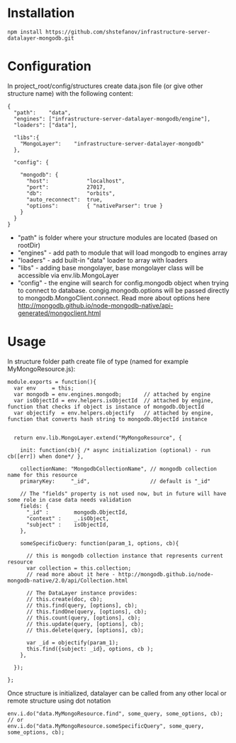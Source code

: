 Installation
============

    npm install https://github.com/shstefanov/infrastructure-server-datalayer-mongodb.git


Configuration
=============

In project_root/config/structures create data.json file (or give other structure name) with the following content:

    {
      "path":    "data", 
      "engines": ["infrastructure-server-datalayer-mongodb/engine"],
      "loaders": ["data"],

      "libs":{
        "MongoLayer":    "infrastructure-server-datalayer-mongodb"
      },

      "config": {

        "mongodb": {
          "host":            "localhost",
          "port":            27017,
          "db":              "orbits",
          "auto_reconnect":  true,
          "options":         { "nativeParser": true }
        }
      }
    }

- "path" is folder where your structure modules are located (based on rootDir)
- "engines" - add path to module that will load mongodb to engines array
- "loaders" - add built-in "data" loader to array with loaders
- "libs" - adding base mongolayer, base mongolayer class will be accessible via env.lib.MongoLayer
- "config" - the engine will search for config.mongodb object when trying to connect to database. congig.mongodb.options will be passed directly to mongodb.MongoClient.connect. Read more about options here http://mongodb.github.io/node-mongodb-native/api-generated/mongoclient.html


Usage
=====

In structure folder path create file of type (named for example MyMongoResource.js):

    module.exports = function(){
      var env     = this;
      var mongodb = env.engines.mongodb;       // attached by engine
      var isObjectId = env.helpers.isObjectId  // attached by engine, function that checks if object is instance of mongodb.ObjectId
      var objectify  = env.helpers.objectify   // attached by engine, function that converts hash string to mongodb.ObjectId instance


      return env.lib.MongoLayer.extend("MyMongoResource", {

        init: function(cb){ /* async initialization (optional) - run cb([err]) when done*/ },
        
        collectionName: "MongodbCollectionName", // mongodb collection name for this resource
        primaryKey:     "_id",                   // default is "_id"

        // The "fields" property is not used now, but in future will have some role in case data needs validation
        fields: {
          "_id" :        mongodb.ObjectId,
          "context" :    _.isObject,
          "subject" :    isObjectId,
        },

        someSpecificQuery: function(param_1, options, cb){
          
          // this is mongodb collection instance that represents current resource
          var collection = this.collection;
          // read more about it here - http://mongodb.github.io/node-mongodb-native/2.0/api/Collection.html

          // The DataLayer instance provides:
          // this.create(doc, cb);
          // this.find(query, [options], cb);
          // this.findOne(query, [options], cb);
          // this.count(query, [options], cb);
          // this.update(query, [options], cb);
          // this.delete(query, [options], cb);

          var _id = objectify(param_1);
          this.find({subject: _id}, options, cb );
        },

      });

    };

Once structure is initialized, datalayer can be called from any other local or remote structure using dot notation

    env.i.do("data.MyMongoResource.find", some_query, some_options, cb);
    // or
    env.i.do("data.MyMongoResource.someSpecificQuery", some_query, some_options, cb);

